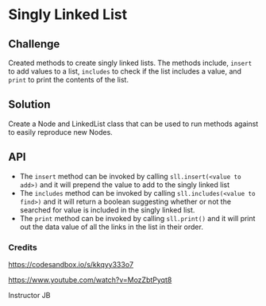 # Singly Linked List

## Challenge
Created methods to create singly linked lists. The methods include, `insert` to add values to a list, `includes` to check if the list includes a value, and `print` to print the contents of the list.

## Solution 
Create a Node and LinkedList class that can be used to run methods against to easily reproduce new Nodes.

## API
* The `insert` method can be invoked by calling `sll.insert(<value to add>)` and it will prepend the value to add to the singly linked list
* The `includes` method can be invoked by calling `sll.includes(<value to find>)` and it will return a boolean suggesting whether or not the searched for value is included in the singly linked list.
* The `print` method can be invoked by calling `sll.print()` and it will print out the data value of all the links in the list in their order.

### Credits

https://codesandbox.io/s/kkqyy333o7

https://www.youtube.com/watch?v=MozZbtPyqt8

Instructor JB
